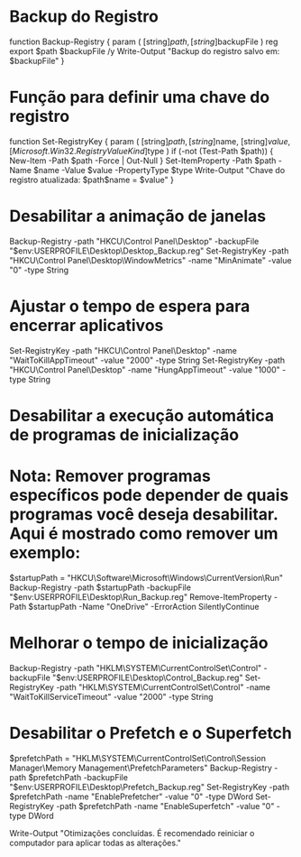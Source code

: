 # Backup do Registro
function Backup-Registry {
    param (
        [string]$path,
        [string]$backupFile
    )
    reg export $path $backupFile /y
    Write-Output "Backup do registro salvo em: $backupFile"
}

# Função para definir uma chave do registro
function Set-RegistryKey {
    param (
        [string]$path,
        [string]$name,
        [string]$value,
        [Microsoft.Win32.RegistryValueKind]$type
    )
    if (-not (Test-Path $path)) {
        New-Item -Path $path -Force | Out-Null
    }
    Set-ItemProperty -Path $path -Name $name -Value $value -PropertyType $type
    Write-Output "Chave do registro atualizada: $path\$name = $value"
}

# Desabilitar a animação de janelas
Backup-Registry -path "HKCU\Control Panel\Desktop" -backupFile "$env:USERPROFILE\Desktop\Desktop_Backup.reg"
Set-RegistryKey -path "HKCU\Control Panel\Desktop\WindowMetrics" -name "MinAnimate" -value "0" -type String

# Ajustar o tempo de espera para encerrar aplicativos
Set-RegistryKey -path "HKCU\Control Panel\Desktop" -name "WaitToKillAppTimeout" -value "2000" -type String
Set-RegistryKey -path "HKCU\Control Panel\Desktop" -name "HungAppTimeout" -value "1000" -type String

# Desabilitar a execução automática de programas de inicialização
# Nota: Remover programas específicos pode depender de quais programas você deseja desabilitar. Aqui é mostrado como remover um exemplo:
$startupPath = "HKCU\Software\Microsoft\Windows\CurrentVersion\Run"
Backup-Registry -path $startupPath -backupFile "$env:USERPROFILE\Desktop\Run_Backup.reg"
Remove-ItemProperty -Path $startupPath -Name "OneDrive" -ErrorAction SilentlyContinue

# Melhorar o tempo de inicialização
Backup-Registry -path "HKLM\SYSTEM\CurrentControlSet\Control" -backupFile "$env:USERPROFILE\Desktop\Control_Backup.reg"
Set-RegistryKey -path "HKLM\SYSTEM\CurrentControlSet\Control" -name "WaitToKillServiceTimeout" -value "2000" -type String

# Desabilitar o Prefetch e o Superfetch
$prefetchPath = "HKLM\SYSTEM\CurrentControlSet\Control\Session Manager\Memory Management\PrefetchParameters"
Backup-Registry -path $prefetchPath -backupFile "$env:USERPROFILE\Desktop\Prefetch_Backup.reg"
Set-RegistryKey -path $prefetchPath -name "EnablePrefetcher" -value "0" -type DWord
Set-RegistryKey -path $prefetchPath -name "EnableSuperfetch" -value "0" -type DWord

Write-Output "Otimizações concluídas. É recomendado reiniciar o computador para aplicar todas as alterações."
